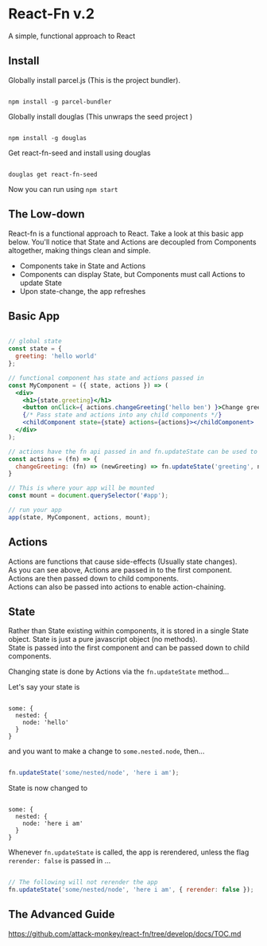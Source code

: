 # React-Fn v.2
A simple, functional approach to React

## Install

Globally install parcel.js (This is the project bundler).

```

npm install -g parcel-bundler

```

Globally install douglas (This unwraps the seed project )

```

npm install -g douglas

```

Get react-fn-seed and install using douglas

```

douglas get react-fn-seed

```

Now you can run using `npm start`

## The Low-down

React-fn is a functional approach to React. Take a look at this basic app below. You'll notice that State and Actions are decoupled from Components altogether, making things clean and simple.

- Components take in State and Actions
- Components can display State, but Components must call Actions to update State
- Upon state-change, the app refreshes

## Basic App

```jsx

// global state
const state = {
  greeting: 'hello world'
};

// functional component has state and actions passed in
const MyComponent = ({ state, actions }) => (
  <div>
    <h1>{state.greeting}</h1>
    <button onClick={ actions.changeGreeting('hello ben') }>Change greeting</button>
    {/* Pass state and actions into any child components */}
    <childComponent state={state} actions={actions}></childComponent>
  </div>
);

// actions have the fn api passed in and fn.updateState can be used to update the App's State
const actions = (fn) => {
  changeGreeting: (fn) => (newGreeting) => fn.updateState('greeting', newGreeting)
}

// This is where your app will be mounted
const mount = document.querySelector('#app');

// run your app
app(state, MyComponent, actions, mount);

```

## Actions

Actions are functions that cause side-effects (Usually state changes).  
As you can see above, Actions are passed in to the first component.  
Actions are then passed down to child components.  
Actions can also be passed into actions to enable action-chaining.

## State

Rather than State existing within components, it is stored in a single State object.
State is just a pure javascript object (no methods).  
State is passed into the first component and can be passed down to child components.

Changing state is done by Actions via the `fn.updateState` method...

Let's say your state is 

```

some: {
  nested: {
    node: 'hello'
  }
}

```

and you want to make a change to `some.nested.node`, then...

```javascript

fn.updateState('some/nested/node', 'here i am');

```

State is now changed to 

```

some: {
  nested: {
    node: 'here i am'
  }
}

```

Whenever `fn.updateState` is called, the app is rerendered, unless the flag `rerender: false` is passed in ...

```javascript

// The following will not rerender the app
fn.updateState('some/nested/node', 'here i am', { rerender: false });

```

## The Advanced Guide

https://github.com/attack-monkey/react-fn/tree/develop/docs/TOC.md
